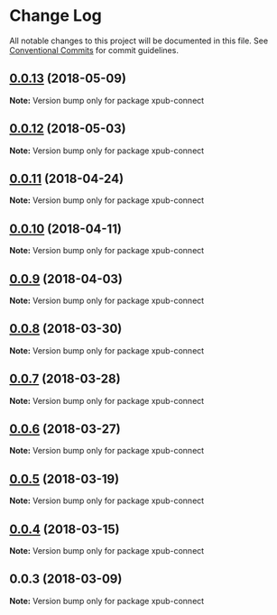 # Change Log

All notable changes to this project will be documented in this file.
See [Conventional Commits](https://conventionalcommits.org) for commit guidelines.

<a name="0.0.13"></a>
## [0.0.13](https://gitlab.coko.foundation/pubsweet/pubsweet/compare/xpub-connect@0.0.12...xpub-connect@0.0.13) (2018-05-09)




**Note:** Version bump only for package xpub-connect

<a name="0.0.12"></a>
## [0.0.12](https://gitlab.coko.foundation/pubsweet/pubsweet/compare/xpub-connect@0.0.11...xpub-connect@0.0.12) (2018-05-03)




**Note:** Version bump only for package xpub-connect

<a name="0.0.11"></a>
## [0.0.11](https://gitlab.coko.foundation/pubsweet/pubsweet/compare/xpub-connect@0.0.10...xpub-connect@0.0.11) (2018-04-24)




**Note:** Version bump only for package xpub-connect

<a name="0.0.10"></a>
## [0.0.10](https://gitlab.coko.foundation/pubsweet/pubsweet/compare/xpub-connect@0.0.9...xpub-connect@0.0.10) (2018-04-11)




**Note:** Version bump only for package xpub-connect

<a name="0.0.9"></a>
## [0.0.9](https://gitlab.coko.foundation/pubsweet/pubsweet/compare/xpub-connect@0.0.8...xpub-connect@0.0.9) (2018-04-03)




**Note:** Version bump only for package xpub-connect

<a name="0.0.8"></a>
## [0.0.8](https://gitlab.coko.foundation/pubsweet/pubsweet/compare/xpub-connect@0.0.7...xpub-connect@0.0.8) (2018-03-30)




**Note:** Version bump only for package xpub-connect

<a name="0.0.7"></a>
## [0.0.7](https://gitlab.coko.foundation/pubsweet/pubsweet/compare/xpub-connect@0.0.6...xpub-connect@0.0.7) (2018-03-28)




**Note:** Version bump only for package xpub-connect

<a name="0.0.6"></a>
## [0.0.6](https://gitlab.coko.foundation/pubsweet/pubsweet/compare/xpub-connect@0.0.5...xpub-connect@0.0.6) (2018-03-27)




**Note:** Version bump only for package xpub-connect

<a name="0.0.5"></a>
## [0.0.5](https://gitlab.coko.foundation/pubsweet/pubsweet/compare/xpub-connect@0.0.4...xpub-connect@0.0.5) (2018-03-19)




**Note:** Version bump only for package xpub-connect

<a name="0.0.4"></a>
## [0.0.4](https://gitlab.coko.foundation/pubsweet/pubsweet/compare/xpub-connect@0.0.3...xpub-connect@0.0.4) (2018-03-15)




**Note:** Version bump only for package xpub-connect

<a name="0.0.3"></a>

## 0.0.3 (2018-03-09)

**Note:** Version bump only for package xpub-connect
